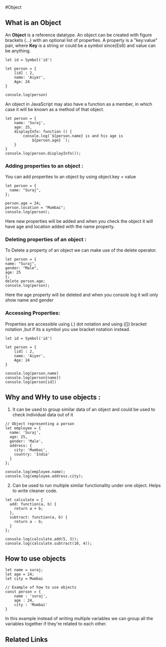 #Object

## What is an Object

An **Object** is a reference datatype. An object can be created with figure brackets {…} with an optional list of properties. A property is a "key:value" pair, where **Key** is a string or could be a symbol since(Es6) and value can be anything.

```
let id = Symbol('id')

let person = {
    [id] : 2,
    name: 'Aiyer',
    Age: 24
}

console.log(person)
```

An object in JavaScript may also have a function as a member, in which case it will be known as a method of that object.

```
let person = {
	name: 'Suraj',
	age: 25,
	displayInfo: function () {
		console.log(`${person.name} is and his age is
			${person.age} `);
	}
}
console.log(person.displayInfo());

```

### Adding properties to an object :

You can add properties to an object by using object.key = value

```
let person = {
  name: "Suraj",
};

person.age = 24;
person.location = "Mumbai";
console.log(person);

```

Here new properties will be added and when you check the object it will have age and location added with the name property.

### Deleting properties of an object :

To Delete a property of an object we can make use of the delete operator.

```
let person = {
name: "Suraj",
gender: "Male",
age: 25
};
delete person.age;
console.log(person);
```

Here the age property will be deleted and when you console log it will only show name and gender

### Accessing Properties:

Properties are accessible using (.) dot notation and using ([]) bracket notation ,but if its a symbol you use bracket notation instead.

```
let id = Symbol('id')

let person = {
    [id] : 2,
    name: 'Aiyer',
    Age: 24
}

console.log(person.name)
console.log(person[name])
console.log(person[id])

```

## Why and WHy to use objects :

1. It can be used to group similar data of an object and could be used to check individual data out of it

```
// Object representing a person
let employee = {
  name: 'Suraj',
  age: 25,
  gender: 'Male',
  address: {
    city: 'Mumbai',
    country: 'India'
  }
};

console.log(employee.name);
console.log(employee.address.city);

```

2. Can be used to run multiple similar functionality under one object. Helps to write cleaner code.

```
let calculate = {
  add: function(a, b) {
    return a + b;
  },
  subtract: function(a, b) {
    return a - b;
  }
};

console.log(calculate.add(5, 3));
console.log(calculate.subtract(10, 4));
```

## How to use objects

```
let name = suraj;
let age = 24;
let city = Mumbai

// Example of how to use objects
const person = {
    name : 'suraj',
    age : 24,
    city : 'Mumbai'
}
```

In this example instead of writing multiple variables we can group all the variables together if they're related to each other.

## Related Links
